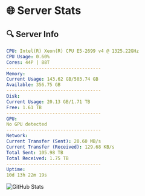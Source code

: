 # 🌐 Server Stats
## 🔍 Server Info
```yaml
CPU: Intel(R) Xeon(R) CPU E5-2699 v4 @ 1325.22GHz
CPU Usage: 0.60%
Cores: 44P | 88T
-----------------------------------
Memory:
Current Usage: 143.62 GB/503.74 GB
Available: 356.75 GB
-----------------------------------
Disk:
Current Usage: 20.13 GB/1.71 TB
Free: 1.61 TB
-----------------------------------
GPU:
No GPU detected
-----------------------------------
Network:
Current Transfer (Sent): 20.60 MB/s
Current Transfer (Received): 129.68 KB/s
Total Sent: 105.98 TB
Total Received: 1.75 TB
-----------------------------------
Uptime:
10d 13h 22m 19s
```
![GitHub Stats](https://img.shields.io/badge/Updated-2025-02-18_12:05:37-blue)